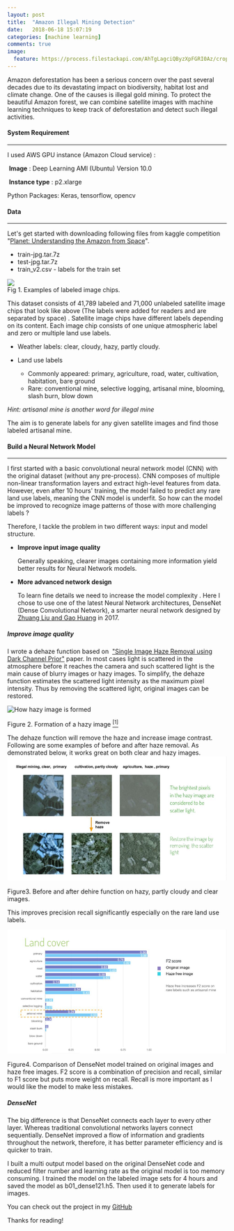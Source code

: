 ```yaml
---
layout: post
title:  "Amazon Illegal Mining Detection"
date:   2018-06-18 15:07:19
categories: [machine learning]
comments: true
image:
  feature: https://process.filestackapi.com/AhTgLagciQByzXpFGRI0Az/crop=dim:[0,0,1250,260]/https://cdn1.img.sputniknews.com/images/105730/27/1057302722.jpg
---
```

Amazon deforestation has been a serious concern over the past several decades due to its devastating impact on biodiversity, habitat lost and climate change. One of the causes is illegal gold mining. To protect the beautiful Amazon forest, we can combine satellite images with machine learning techniques to keep track of deforestation and detect such illegal activities. 

<!--more-->

#### System Requirement

------

I used AWS GPU instance (Amazon Cloud service) :

​	 **Image** : Deep Learning AMI (Ubuntu) Version 10.0 

​	 **Instance type** : p2.xlarge

Python Packages: Keras, tensorflow, opencv

#### Data

------

Let's get started with downloading following files from kaggle competition  "[Planet: Understanding the Amazon from Space](https://www.kaggle.com/c/planet-understanding-the-amazon-from-space)". 

- train-jpg.tar.7z  
- test-jpg.tar.7z 
- train_v2.csv       -   labels for the train set

<img style="float:left; width:600px;" src="https://raw.githubusercontent.com/mumuxi15/metis_proj/master/Multilabel%20image%20classification/img/eg1.jpg" />

Fig 1. Examples of labeled image chips. 

This dataset consists of 41,789 labeled and 71,000 unlabeled satellite image chips that look like above (The labels were added for readers and are separated by space) . Satellite image chips have different labels depending on its content. Each image chip consists of one unique atmospheric label and zero or multiple land use labels. 

- Weather labels: clear, cloudy, hazy, partly cloudy. 

- Land use labels
  - Commonly appeared: primary, agriculture, road, water, cultivation, habitation, bare ground
  - Rare: conventional mine,  selective logging, artisanal mine,  blooming, slash burn, blow down

*Hint: artisanal mine is another word for illegal mine*

The aim is to generate labels for any given satellite images and find those labeled artisanal mine. 

#### Build a Neural Network Model

------

I first started with a basic convolutional neural network model (CNN) with the original dataset (without any pre-process). CNN composes of multiple non-linear transformation layers and extract high-level features from data. However, even after 10 hours' training, the model failed to predict any rare land use labels, meaning the CNN model is underfit. So how can the model be improved to recognize image patterns of those with more challenging labels ? 

Therefore, I tackle the problem in two different ways: input and model structure.

- **Improve input image quality**

  Generally speaking, clearer images containing more information yield better results for Neural Network models.

- **More advanced network design**

  To learn fine details we need to increase the model complexity . Here I chose to use one of the latest Neural Network architectures, DenseNet (Dense Convolutional Network), a smarter neural network designed by [Zhuang Liu and Gao Huang](https://arxiv.org/pdf/1608.06993v3.pdf) in  2017. 

  

##### Improve image quality

I wrote a dehaze function based on  ["Single Image Haze Removal using Dark Channel Prior"](https://www.robots.ox.ac.uk/~vgg/rg/papers/hazeremoval.pdf) paper. In most cases light is scattered in the atmosphere before it reaches the camera and such scattered light is the main cause of blurry images or hazy images. To simplify, the dehaze function estimates the scattered light intensity as the maximum pixel intensity. Thus by removing the scattered light, original images can be restored.

![How hazy image is formed](https://www.researchgate.net/profile/Seung_Won_Jung2/publication/291385074/figure/fig14/AS:320880610693124@1453515307125/Formation-of-a-hazy-image.png)

Figure 2. Formation of a hazy image [$^{[1]}$](https://www.researchgate.net/profile/Seung_Won_Jung2/publication/291385074)

The dehaze function will remove the haze and increase image contrast.  Following are some examples  of before and after haze removal. As demonstrated below, it works great on both clear and hazy images.![before and after haze function](https://raw.githubusercontent.com/mumuxi15/mumuxi15.github.io/master/img/rainforest/dehaze.jpg)

Figure3. Before and after dehire function on hazy, partly cloudy and clear images.

This improves precision recall significantly especially on the rare land use labels. 

![precision](https://github.com/mumuxi15/mumuxi15.github.io/blob/master/img/rainforest/land_cover_precision.jpg?raw=true)

Figure4. Comparison of DenseNet model trained  on original images and haze free images. F2 score is a combination  of precision and recall, similar to F1 score but puts more weight on recall. Recall is more important as I would like the model to make less mistakes. 

##### DenseNet

The big difference is that DenseNet connects each layer to every other layer. Whereas traditional convolutional networks layers connect sequentially. DenseNet improved a flow of information and gradients throughout the network, therefore, it has better parameter efficiency and is quicker to train. 

I built a multi output model based on the original DenseNet code and reduced filter number and learning rate as the original model is too memory consuming. I trained the model on the labeled image sets for 4 hours and saved the model as b01_dense121.h5. Then used it to generate labels for images. 



You can check out the project in my [GitHub](https://github.com/mumuxi15/metis_proj/tree/master/Multilabel%20image%20classification)

Thanks for reading!